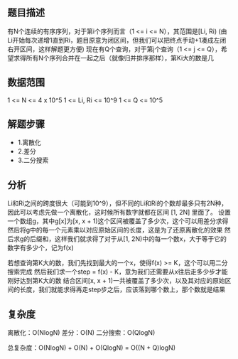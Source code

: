 ## 题目描述
有N个连续的有序序列，对于第i个序列而言（1 <= i <= N），其范围是[Li, Ri) (由Li开始每次递增1直到Ri，题目原意为闭区间，但我们可以把终点手动+1凑成左闭右开区间，这样解题更方便)
现在有Q个查询，对于第j个查询（1 <= j <= Q），希望求得所有N个序列合并在一起之后（就像归并排序那样），第Ki大的数是几

## 数据范围
1 <= N <= 4 x 10^5
1 <= Li, Ri <= 10^9
1 <= Q <= 10^5

## 解题步骤

* 1.离散化
* 2.差分
* 3.二分搜索

## 分析
Li和Ri之间的跨度很大（可能到10^9），但不同的Li和Ri的个数却最多只有2N种，
因此可以考虑先做一个离散化，这时候所有数字就都在区间 [1, 2N] 里面了。
设置一个数组g，其中g[x]为[x, x + 1)这个区间被覆盖了多少次，这个可以用差分求得
然后将g中的每一个元素乘以对应原始区间的长度，这是为了还原离散化的效果
然后求g的后缀和，这样我们就求得了对于从[1, 2N)中的每一个数x，大于等于它的数字有多少个，记为f(x)

若想查询第K大的数，我们先找到最大的一个x，使得f(x) >= K，这个可以用二分搜索完成
然后我们求一个step = f(x) - K，意为我们还需要从x往后走多少步才能刚好达到第K大的数
结合区间[x, x + 1)一共被覆盖了多少次，以及其对应的原始区间的长度，我们就能求得再走step步之后，应该落到哪个数上，那个数就是结果

## 复杂度
离散化：O(NlogN)
差分：O(N)
二分搜索：O(QlogN)

总复杂度：O(NlogN) + O(N) + O(QlogN) = O((N + Q)logN)
